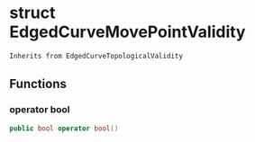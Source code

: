 # struct EdgedCurveMovePointValidity


```cpp
Inherits from EdgedCurveTopologicalValidity
```



## Functions

### operator bool

```cpp
public bool operator bool()
```




